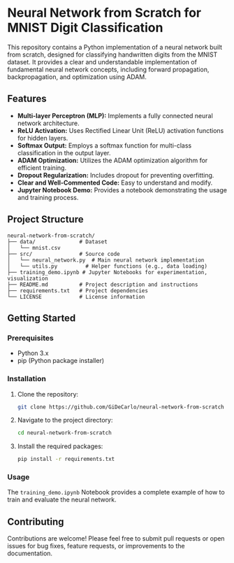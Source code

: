 # Neural Network from Scratch for MNIST Digit Classification

This repository contains a Python implementation of a neural network built from scratch, designed for classifying handwritten digits from the MNIST dataset. It provides a clear and understandable implementation of fundamental neural network concepts, including forward propagation, backpropagation, and optimization using ADAM.

## Features

* **Multi-layer Perceptron (MLP):** Implements a fully connected neural network architecture.
* **ReLU Activation:** Uses Rectified Linear Unit (ReLU) activation functions for hidden layers.
* **Softmax Output:** Employs a softmax function for multi-class classification in the output layer.
* **ADAM Optimization:** Utilizes the ADAM optimization algorithm for efficient training.
* **Dropout Regularization:** Includes dropout for preventing overfitting.
* **Clear and Well-Commented Code:** Easy to understand and modify.
* **Jupyter Notebook Demo:** Provides a notebook demonstrating the usage and training process.

## Project Structure

```
neural-network-from-scratch/
├── data/              # Dataset
│   └── mnist.csv
├── src/               # Source code
│   └── neural_network.py  # Main neural network implementation
│   └── utils.py         # Helper functions (e.g., data loading)        
├── training_demo.ipynb # Jupyter Notebooks for experimentation, visualization
├── README.md          # Project description and instructions
├── requirements.txt   # Project dependencies
└── LICENSE            # License information
```

## Getting Started

### Prerequisites

* Python 3.x
* pip (Python package installer)

### Installation

1. Clone the repository:

    ```bash
    git clone https://github.com/GiDeCarlo/neural-network-from-scratch
    ```

2. Navigate to the project directory:

    ```bash
    cd neural-network-from-scratch
    ```

3. Install the required packages:

    ```bash
    pip install -r requirements.txt
    ```

### Usage

The `training_demo.ipynb` Notebook provides a complete example of how to train and evaluate the neural network.

## Contributing

Contributions are welcome! Please feel free to submit pull requests or open issues for bug fixes, feature requests, or improvements to the documentation.
